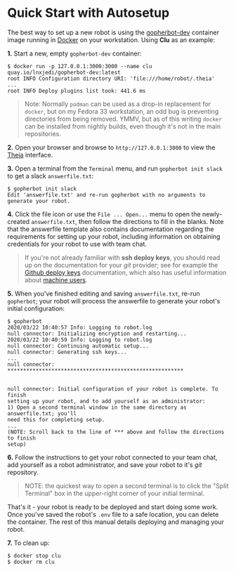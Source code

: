 # Quick Start with Autosetup

The best way to set up a new robot is using the [gopherbot-dev](https://quay.io/repository/lnxjedi/gopherbot-dev?tab=info) container image running in [Docker](https://www.docker.com/) on your workstation. Using **Clu** as an example:

**1.** Start a new, empty `gopherbot-dev` container:

```
$ docker run -p 127.0.0.1:3000:3000 --name clu quay.io/lnxjedi/gopherbot-dev:latest
root INFO Configuration directory URI: 'file:///home/robot/.theia'
...
root INFO Deploy plugins list took: 441.6 ms
```
> Note: Normally `podman` can be used as a drop-in replacement for `docker`, but on my Fedora 33 workstation, an odd bug is preventing directories from being removed. YMMV, but as of this writing `docker` can be installed from nightly builds, even though it's not in the main repositories.

**2.** Open your browser and browse to `http://127.0.0.1:3000` to view the [Theia](https://github.com/eclipse-theia/theia) interface.

**3.** Open a terminal from the `Terminal` menu, and run `gopherbot init slack` to get a slack `answerfile.txt`:
```
$ gopherbot init slack
Edit 'answerfile.txt' and re-run gopherbot with no arguments to generate your robot.
```

**4.** Click the file icon or use the `File ... Open...` menu to open the newly-created `answerfile.txt`, then follow the directions to fill in the blanks. Note that the answerfile template also contains documentation regarding the requirements for setting up your robot, including information on obtaining credentials for your robot to use with team chat.

> If you're not already familiar with **ssh deploy keys**, you should read up on the documentation for your *git* provider; see for example the [Github deploy keys](https://developer.github.com/v3/guides/managing-deploy-keys/#deploy-keys) documentation, which also has useful information about [machine users](https://developer.github.com/v3/guides/managing-deploy-keys/#machine-users).

**5.** When you've finished editing and saving `answerfile.txt`, re-run `gopherbot`; your robot will process the answerfile to generate your robot's initial configuration:
```
$ gopherbot 
2020/03/22 10:40:57 Info: Logging to robot.log
null connector: Initializing encryption and restarting...
2020/03/22 10:40:59 Info: Logging to robot.log
null connector: Continuing automatic setup...
null connector: Generating ssh keys...
...
null connector: ********************************************************


null connector: Initial configuration of your robot is complete. To finish
setting up your robot, and to add yourself as an administrator:
1) Open a second terminal window in the same directory as answerfile.txt; you'll
need this for completing setup.
...
(NOTE: Scroll back to the line of *** above and follow the directions to finish
setup)
```

**6.** Follow the instructions to get your robot connected to your team chat, add yourself as a robot administrator, and save your robot to it's *git* repository.
> NOTE: the quickest way to open a second terminal is to click the "Split Terminal" box in the upper-right corner of your initial terminal.

That's it - your robot is ready to be deployed and start doing some work. Once you've saved the robot's `.env` file to a safe location, you can delete the container. The rest of this manual details deploying and managing your robot.

**7.** To clean up:
```
$ docker stop clu
$ docker rm clu
```
